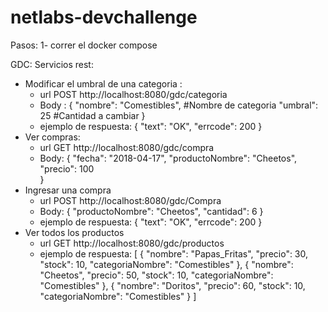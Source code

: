 # netlabs-devchallenge

Pasos:
1- correr el docker compose

GDC:
Servicios rest:
 - Modificar el umbral de una categoria : 
   	- url POST http://localhost:8080/gdc/categoria
	- Body : 
		{
			"nombre": "Comestibles", #Nombre de categoria
			"umbral": 25 #Cantidad a cambiar
		}
	- ejemplo de respuesta:
		{
			"text": "OK",
			"errcode": 200
		}
- Ver compras:
	- url GET http://localhost:8080/gdc/compra
	- Body:
		{
			"fecha": "2018-04-17",
			"productoNombre": "Cheetos",
			"precio": 100	
		}
- Ingresar una compra
	- url POST http://localhost:8080/gdc/Compra
	- Body:
		{
			"productoNombre": "Cheetos",
			"cantidad": 6
		}
	- ejemplo de respuesta:
		{
			"text": "OK",
			"errcode": 200
		}
- Ver todos los productos
	- url GET http://localhost:8080/gdc/productos
	- ejemplo de respuesta:
	[
		{
			"nombre": "Papas_Fritas",
			"precio": 30,
			"stock": 10,
			"categoriaNombre": "Comestibles"
		},
		{
			"nombre": "Cheetos",
			"precio": 50,
			"stock": 10,
			"categoriaNombre": "Comestibles"
		},
		{
			"nombre": "Doritos",
			"precio": 60,
			"stock": 10,
			"categoriaNombre": "Comestibles"
		}
	]

